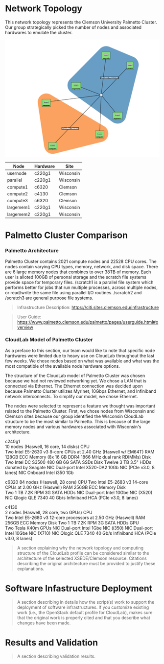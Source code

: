 # Network Topology 
This network topology represents the Clemson University Palmetto Cluster. Our group strategically picked the number of nodes and associated hardwares to emulate the cluster. 

![Image of Topology](https://github.com/sepaul/3620project/blob/master/part2/topology.png)


| Node  | Hardware  | Site  |
|---|---|---|
| usernode  | c220g1  | Wisconsin  |
| parallel  | c220g1  | Wisconsin  |
| compute1  | c6320  | Clemson |
| compute2  | c4130  | Clemson  |
| compute3  | c6320  | Clemson  |
| largemem1  | c220g1  | Wisconsin  |
| largemem2  | c220g1  | Wisconsin  |


# Palmetto Cluster Comparison 

### Palmetto Architecture 
Palmetto Cluster contains 2021 compute nodes and 22528 CPU cores. The nodes contain varying CPU types, memory, network, and disk space. There are 6 large memory nodes that combines to over 38TB of memory. Each user is alloted 100GB of personal storage and the scratch file systems provide space for temporary files. /scratch1 is a parallel file system which performs better for jobs that run multiple processes, across multiple nodes, or read/write the same file using parallel I/O routines. /scratch2 and /scratch3 are general purpose file systems. 

> Infrastructure Description: https://citi.sites.clemson.edu/infrastructure  

> User Guide: https://www.palmetto.clemson.edu/palmetto/pages/userguide.html#overview 
   
### CloudLab Model of Palmetto Cluster 
As a preface to this section, our team would like to note that specific node hardwares were limited due to heavy use on CloudLab throughout the last few weeks. We chose nodes based on what was available and what was the most compatible of the available node hardware options.

The structure of the CloudLab model of Palmetto Cluster was chosen because we had not reviewed networking yet. We chose a LAN that is connected via Ethernet. The Ethernet connection was decided upon because Palmetto Cluster utilizes Myrinet, 10Gbps Ethernet, and Infiniband network interconnects. To simplify our model, we chose Ethernet. 

The nodes were selected to represent a feature we thought was important related to the Palmetto Cluster. First, we chose nodes from Wisconsin and Clemson sites because our group identified the Wisconsin CloudLab structure to be the most similar to Palmetto. This is because of the large memory nodes and various hardwares associated with Wisconsin's architecture. 

c240g1  
10 nodes (Haswell, 16 core, 14 disks)
CPU  
Two Intel E5-2630 v3 8-core CPUs at 2.40 GHz (Haswell w/ EM64T)
RAM
128GB ECC Memory (8x 16 GB DDR4 1866 MHz dual rank RDIMMs)
Disk 
Two Intel DC S3500 480 GB 6G SATA SSDs
Disk
Twelve 3 TB 3.5" HDDs donated by Seagate
NIC
Dual-port Intel X520-DA2 10Gb NIC (PCIe v3.0, 8 lanes)
NIC 
Onboard Intel i350 1Gb

c6320
84 nodes (Haswell, 28 core)
CPU
Two Intel E5-2683 v3 14-core CPUs at 2.00 GHz (Haswell)
RAM
256GB ECC Memory
Disk   
Two 1 TB 7.2K RPM 3G SATA HDDs
NIC
Dual-port Intel 10Gbe NIC (X520)
NIC 
Qlogic QLE 7340 40 Gb/s Infiniband HCA (PCIe v3.0, 8 lanes)


c4130  
2 nodes (Haswell, 28 core, two GPUs)
CPU   
Two Intel E5-2680 v3 12-core processors at 2.50 GHz (Haswell)
RAM   
256GB ECC Memory
Disk 
Two 1 TB 7.2K RPM 3G SATA HDDs
GPU  
Two Tesla K40m GPUs
NIC 
Dual-port Intel 1Gbe NIC (i350)
NIC 
Dual-port Intel 10Gbe NIC (X710)
NIC 
Qlogic QLE 7340 40 Gb/s Infiniband HCA (PCIe v3.0, 8 lanes)

> A section explaining why the network topology and computing structure of the CloudLab profile can be considered similar to the architecture of the selected XSEDE/Clemson resource. Citations describing the original architecture must be provided to justify these explanations.



# Software Infastructure Deployment 
> A section describing in details how the script(s) work to support the deployment of software infrastructures. If you customize existing work (i.e., the OpenStack default profile for CloudLab), makes sure that the original work is properly cited and that you describe what changes have been made. 


# Results and Validation
>A section describing validation results. 


